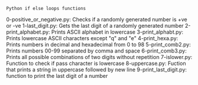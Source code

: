 	Python if else loops functions
0-positive_or_negative.py: Checks if a randomly generated number is +ve or -ve
1-last_digit.py: Gets the last digit of a randomly generated number
2-print_alphabet.py: Prints ASCII alphabet in lowercase
3-print_alphabt.py: Prints lowercase ASCII characters except "q" and "e"
4-print_hexa.py: Prints numbers in decimal and hexadecimal from 0 to 98
5-print_comb2.py: Prints numbers 00-99 separated by comma and space
6-print_comb3.py: Prints all possible combinations of two digits without repetition
7-islower.py: Function to check if pass character is lowercase
8-uppercase.py: Fuction that prints a string in uppercase followed by new line
9-print_last_digit.py: function to print the last digit of a number
